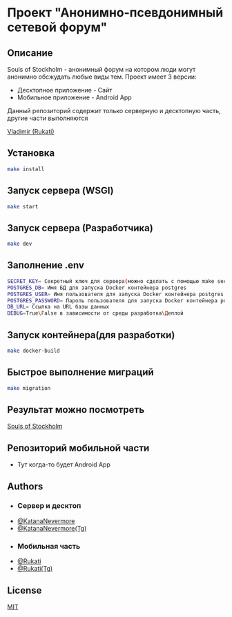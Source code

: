 # Проект "Анонимно-псевдонимный сетевой форум"
## Описание
Souls of Stockholm - анонимный форум на котором люди могут анонимно обсжудать любые виды тем. Проект имеет 3 версии:

- Десктопное приложение - Сайт
- Мобильное приложение - Android App

Данный репозиторий содержит только серверную и десктопную часть, другие части выполняются

[Vladimir (Rukati)](https://github.com/Rukati)

## Установка 

```sh
make install
```

## Запуск сервера (WSGI)
```sh
make start
```
## Запуск сервера (Разработчика)
```sh
make dev
```
## Заполнение .env
```sh
SECRET_KEY= Секретный ключ для сервера(можно сделать с помощью make secretkey)
POSTGRES_DB= Имя БД для запуска Docker контейнера postgres
POSTGRES_USER= Имя пользователя для запуска Docker контейнера postgres
POSTGRES_PASSWORD= Пароль пользователя для запуска Docker контейнера postgres
DB_URL= Ссылка на URL базы данных
DEBUG=True\False в зависимости от среды разработка\Деплой
```
## Запуск контейнера(для разработки)
```sh
make docker-build
```
## Быстрое выполнение миграций 
```sh
make migration
```


## Результат можно посмотреть

[Souls of Stockholm](https://souls-of-stockholm.onrender.com/)

## Репозиторий мобильной части 
- Тут когда-то будет Android App


## Authors
- ### Сервер и десктоп
- [@KatanaNevermore](https://github.com/NevermoreKatana)
- [@KatanaNevermore(Tg)](https://t.me/nevermorekatana)
- ### Мобильная часть
- [@Rukati](https://github.com/Rukati)
- [@Rukati(Tg)](https://t.me/bubblessort)

## License

[MIT](https://github.com/NevermoreKatana/Souls-of-Stockholm/blob/main/LICENSE)


